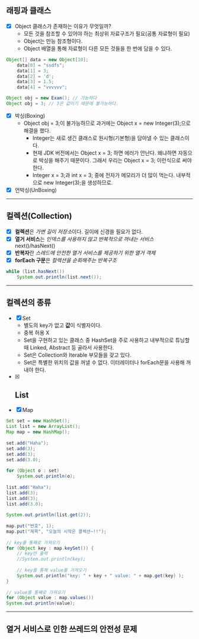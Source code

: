 ## 래핑과 클래스
- [x] Object 클래스가 존재하는 이유가 무엇일까?
  - 모든 것을 참조할 수 있어야 하는 최상위 자료구조가 필요(공통 자료형이 필요)
  - Object는 만능 참조형이다.
  - Object 배열을 통해 자료형이 다른 모든 것들을 한 번에 담을 수 있다.
```java
Object[] data = new Object[10];
    data[0] = "ssdfs";
    data[1] = 3;
    data[2] = 'd';
    data[3] = 1.5;
    data[4] = "vvvvvv";
```
```java
Object obj = new Exam(); // 가능하다
Object obj = 3; // 3은 값이기 때문에 불가능하다.
```
- [x] 박싱(Boxing)
  - Object obj = 3;이 불가능하므로 과거에는 Object x = new Integer(3);으로 해결을 했다.
    - Integer는 새로 생긴 클래스로 원시형(기본형)을 담아낼 수 있는 클래스이다.
    - 현재 JDK 버전에서는 Object x = 3; 하면 에러가 안난다. 왜냐하면 자동으로 박싱을 해주기 때문이다. 그래서 우리는 Object x = 3; 이런식으로 써야 한다.
    - Integer x = 3;과 int x = 3; 중에 전자가 메모리가 더 많이 먹는다. 내부적으로 new Integer(3);을 생성하므로.
- [x] 언박싱(UnBoxing)
---
## 컬렉션(Collection)
- [x] **컬렉션**은 *가변 길이 저장소*이다. 길이에 신경쓸 필요가 없다.
- [x] **열거 서비스**는 *인덱스를 사용하지 않고 반복적으로 꺼내는 서비스* next()/hasNext()
- [x] **반복자**란 *스레드에 안전한 열거 서비스를 제공하기 위한 열거 객체*
- [x] **forEach 구문**은 *컬렉션을 순회해주는 반복구조*
```java
while (list.hasNext()) 
    System.out.println(list.next());
```
---
## 컬렉션의 종류
- [x] Set
  - 별도의 key가 없고 **값**이 식별자이다.
  - 중복 허용 X
  - Set을 구현하고 있는 클래스 중 HashSet을 주로 사용하고 내부적으로 튜닝할 때 Linked, Abstract 등 골라서 사용한다.
  - Set은 Collection<E>와 Iterable<E> 부모들을 갖고 있다.
  - Set은 특별한 위치의 값을 꺼낼 수 없다. 이터레이터나 forEach문을 사용해 꺼내야 한다.
- [x] List
  - 
- [x] Map

```java
Set set = new HashSet();
List list = new ArrayList();
Map map = new HashMap();
		
set.add("Haha");
set.add(3);
set.add(3);
set.add(3.0);
	
for (Object o : set)
    System.out.println(o);
		
list.add("Haha");
list.add(3);
list.add(3);
list.add(3.0);
		
System.out.println(list.get(2));
		
map.put("번호", 1);
map.put("제목", "오늘의 시작은 콜렉션~!!");
		
// key를 통째로 가져오기
for (Object key : map.keySet()) {
    // key만 출력
    //System.out.println(key);
			
    // key를 통해 value를 가져오기
    System.out.println("key: " + key + " value: " + map.get(key) );
}
		
// value를 통째로 가져오기
for (Object value : map.values())
System.out.println(value);
```
---
## 열거 서비스로 인한 쓰레드의 안전성 문제
